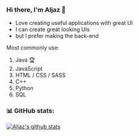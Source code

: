 ### Hi there, I'm Aljaz 👋
- Love creating useful applications with great UI
- I can create great looking UIs
- but I prefer making the back-end

Most commonly use:
1. Java :trophy:
2. JavaScript
3. HTML / CSS / SASS
4. C++
5. Python
6. SQL

### :bar_chart: GitHub stats:
[![Aljaz's github stats](https://github-readme-stats.vercel.app/api?username=aljaz90&count_private=true&show_icons=true&theme=vue-dark&include_all_commits=true)](https://github.com/aljaz90)
